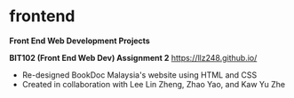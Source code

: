 # frontend
**Front End Web Development Projects**

**BIT102 (Front End Web Dev) Assignment 2**
https://llz248.github.io/
- Re-designed BookDoc Malaysia's website using HTML and CSS
- Created in collaboration with Lee Lin Zheng, Zhao Yao, and Kaw Yu Zhe
